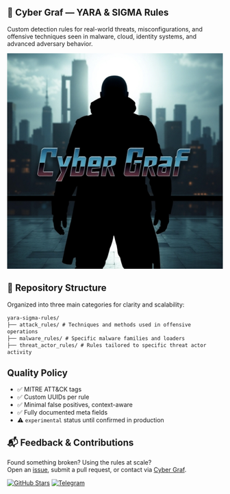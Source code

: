 ## 🧬 Cyber Graf — YARA & SIGMA Rules

Custom detection rules for real-world threats, misconfigurations, and offensive techniques seen in malware, cloud, identity systems, and advanced adversary behavior.

![project_logo](/cyber_graf_logo.jpg)

## 📁 Repository Structure

Organized into three main categories for clarity and scalability:
```
yara-sigma-rules/
├── attack_rules/ # Techniques and methods used in offensive operations
├── malware_rules/ # Specific malware families and loaders
├── threat_actor_rules/ # Rules tailored to specific threat actor activity
```

## Quality Policy

- ✅ MITRE ATT&CK tags  
- ✅ Custom UUIDs per rule  
- ✅ Minimal false positives, context-aware  
- ✅ Fully documented meta fields  
- ⚠️ `experimental` status until confirmed in production

## 📬 Feedback & Contributions

Found something broken? Using the rules at scale?  
Open an [issue](https://github.com/Cyber-Graf/yara-sigma-rules/issues), submit a pull request, or contact via [Cyber Graf](https://t.me/cyber_graf).

[![GitHub Stars](https://img.shields.io/github/stars/Cyber-Graf/yara-sigma-rules.svg?style=social)](https://github.com/Cyber-Graf/yara-sigma-rules/stargazers)
[![Telegram](https://img.shields.io/badge/Telegram-Join-blue?logo=telegram)](https://t.me/cybergraf)